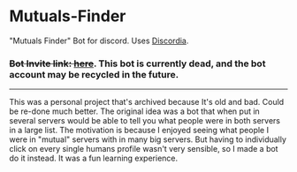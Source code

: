 # Mutuals-Finder
"Mutuals Finder" Bot for discord.
Uses [Discordia](https://github.com/SinisterRectus/Discordia). 

### ~~Bot Invite link: [here](https://discordapp.com/oauth2/authorize?client_id=586676341349285888&scope=bot&permissions=1)~~. This bot is currently dead, and the bot account may be recycled in the future.
---
This was a personal project that's archived because It's old and bad. Could be re-done much better. The original idea was a bot that when put in several servers would be able to tell you what people were in both servers in a large list. The motivation is because I enjoyed seeing what people I were in "mutual" servers with in many big servers. But having to individually click on every single humans profile wasn't very sensible, so I made a bot do it instead. It was a fun learning experience.
